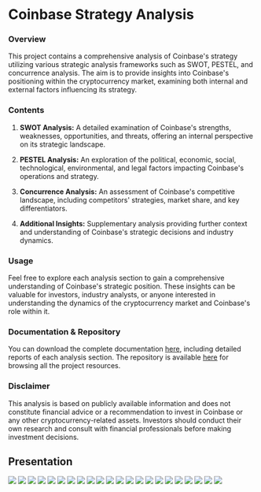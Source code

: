 # Coinbase Strategy Analysis
### Overview
This project contains a comprehensive analysis of Coinbase's strategy utilizing various strategic analysis frameworks such as SWOT, PESTEL, and concurrence analysis. The aim is to provide insights into Coinbase's positioning within the cryptocurrency market, examining both internal and external factors influencing its strategy.

### Contents
1. <b>SWOT Analysis:</b> A detailed examination of Coinbase's strengths, weaknesses, opportunities, and threats, offering an internal perspective on its strategic landscape.

2. <b>PESTEL Analysis:</b> An exploration of the political, economic, social, technological, environmental, and legal factors impacting Coinbase's operations and strategy.

3. <b>Concurrence Analysis:</b> An assessment of Coinbase's competitive landscape, including competitors' strategies, market share, and key differentiators.

4. <b>Additional Insights:</b> Supplementary analysis providing further context and understanding of Coinbase's strategic decisions and industry dynamics.

### Usage
Feel free to explore each analysis section to gain a comprehensive understanding of Coinbase's strategic position. These insights can be valuable for investors, industry analysts, or anyone interested in understanding the dynamics of the cryptocurrency market and Coinbase's role within it.

### Documentation & Repository
You can download the complete documentation <a href="documentation.pdf">here</a>, including detailed reports of each analysis section. The repository is available <a href="https://github.com/ngljcb/px-coinbase-strategy-analysis">here</a> for browsing all the project resources.

### Disclaimer
This analysis is based on publicly available information and does not constitute financial advice or a recommendation to invest in Coinbase or any other cryptocurrency-related assets. Investors should conduct their own research and consult with financial professionals before making investment decisions.

## Presentation
<a href="#"><img src="./assets/coinbase_01.gif"></a>
<a href="#"><img src="./assets/coinbase_02.gif"></a>
<a href="#"><img src="./assets/coinbase_03.gif"></a>
<a href="#"><img src="./assets/coinbase_04.gif"></a>
<a href="#"><img src="./assets/coinbase_05.gif"></a>
<a href="#"><img src="./assets/coinbase_06.gif"></a>
<a href="#"><img src="./assets/coinbase_07.gif"></a>
<a href="#"><img src="./assets/coinbase_08.gif"></a>
<a href="#"><img src="./assets/coinbase_09.gif"></a>
<a href="#"><img src="./assets/coinbase_10_1.gif"></a>
<a href="#"><img src="./assets/coinbase_10_2.gif"></a>
<a href="#"><img src="./assets/coinbase_10_3.gif"></a>
<a href="#"><img src="./assets/coinbase_10_4.gif"></a>
<a href="#"><img src="./assets/coinbase_10_5.gif"></a>
<a href="#"><img src="./assets/coinbase_11_1.gif"></a>
<a href="#"><img src="./assets/coinbase_11_2.gif"></a>
<a href="#"><img src="./assets/coinbase_11_3.gif"></a>
<a href="#"><img src="./assets/coinbase_11_4.gif"></a>
<a href="#"><img src="./assets/coinbase_12.gif"></a>
<a href="#"><img src="./assets/coinbase_13.gif"></a>
<a href="#"><img src="./assets/coinbase_14.gif"></a>
<a href="#"><img src="./assets/coinbase_15.gif"></a>
